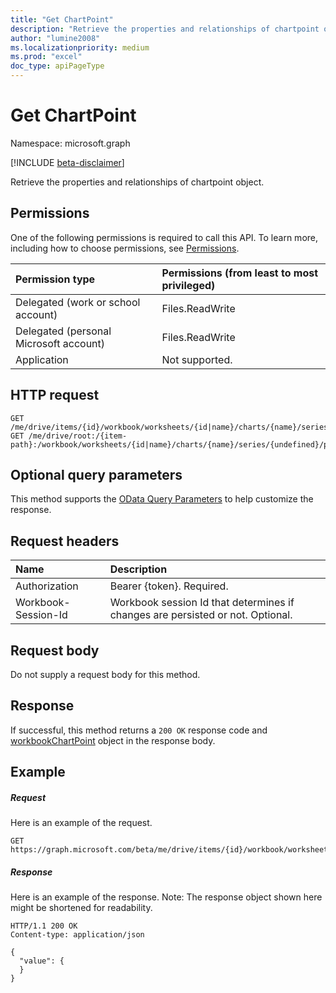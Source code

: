 ```yaml
---
title: "Get ChartPoint"
description: "Retrieve the properties and relationships of chartpoint object."
author: "lumine2008"
ms.localizationpriority: medium
ms.prod: "excel"
doc_type: apiPageType
---
```


# Get ChartPoint

Namespace: microsoft.graph

[!INCLUDE [beta-disclaimer](../../includes/beta-disclaimer.md)]

Retrieve the properties and relationships of chartpoint object.
## Permissions
One of the following permissions is required to call this API. To learn more, including how to choose permissions, see [Permissions](/graph/permissions-reference).

|Permission type      | Permissions (from least to most privileged)              |
|:--------------------|:---------------------------------------------------------|
|Delegated (work or school account) | Files.ReadWrite    |
|Delegated (personal Microsoft account) | Files.ReadWrite    |
|Application | Not supported. |

## HTTP request
<!-- { "blockType": "ignored" } -->
```http
GET /me/drive/items/{id}/workbook/worksheets/{id|name}/charts/{name}/series/{undefined}/points/{undefined}
GET /me/drive/root:/{item-path}:/workbook/worksheets/{id|name}/charts/{name}/series/{undefined}/points/{undefined}
```
## Optional query parameters
This method supports the [OData Query Parameters](/graph/query-parameters) to help customize the response.

## Request headers
| Name      |Description|
|:----------|:----------|
| Authorization  | Bearer {token}. Required. |
| Workbook-Session-Id  | Workbook session Id that determines if changes are persisted or not. Optional.|

## Request body
Do not supply a request body for this method.

## Response

If successful, this method returns a `200 OK` response code and [workbookChartPoint](../resources/workbookchartpoint.md) object in the response body.
## Example
##### Request
Here is an example of the request.

<!-- {
  "blockType": "request",
  "name": "get_chartpoint"
}-->
```msgraph-interactive
GET https://graph.microsoft.com/beta/me/drive/items/{id}/workbook/worksheets/{id|name}/charts/{name}/series/{undefined}/points/{undefined}
```

##### Response

Here is an example of the response. Note: The response object shown here might be shortened for readability.
<!-- {
  "blockType": "response",
  "truncated": true,
  "@odata.type": "microsoft.graph.workbookChartPoint"
} -->
```http
HTTP/1.1 200 OK
Content-type: application/json

{
  "value": {
  }
}
```

<!-- uuid: 8fcb5dbc-d5aa-4681-8e31-b001d5168d79
2015-10-25 14:57:30 UTC -->
<!--
{
  "type": "#page.annotation",
  "description": "Get ChartPoint",
  "keywords": "",
  "section": "documentation",
  "tocPath": "",
  "suppressions": [
  ]
}
-->
